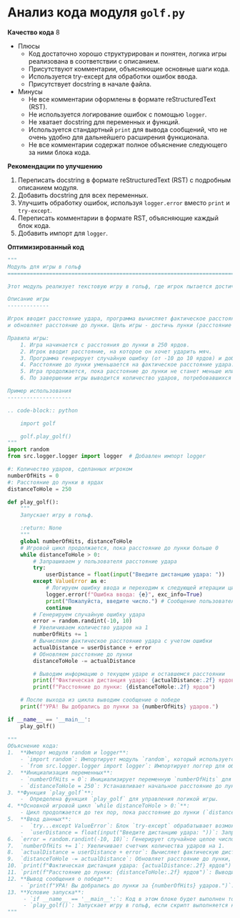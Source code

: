 # Анализ кода модуля `golf.py`

**Качество кода**
8
- Плюсы
    - Код достаточно хорошо структурирован и понятен, логика игры реализована в соответствии с описанием.
    - Присутствуют комментарии, объясняющие основные шаги кода.
    - Используется try-except для обработки ошибок ввода.
    - Присутствует docstring в начале файла.
- Минусы
    -  Не все комментарии оформлены в формате reStructuredText (RST).
    -  Не используется логирование ошибок с помощью `logger`.
    -  Не хватает docstring для переменных и функций.
    -  Используется стандартный `print` для вывода сообщений, что не очень удобно для дальнейшего расширения функционала.
    - Не все комментарии содержат полное объяснение следующего за ними блока кода.

**Рекомендации по улучшению**
1.  Переписать docstring в формате reStructuredText (RST) с подробным описанием модуля.
2.  Добавить docstring для всех переменных.
3.  Улучшить обработку ошибок, используя `logger.error` вместо `print` и `try-except`.
4.  Переписать комментарии в формате RST, объясняющие каждый блок кода.
5.  Добавить импорт для `logger`.

**Оптимизированный код**

```python
"""
Модуль для игры в гольф
=========================================================================================

Этот модуль реализует текстовую игру в гольф, где игрок пытается достичь лунки за минимальное количество ударов.

Описание игры
-------------

Игрок вводит расстояние удара, программа вычисляет фактическое расстояние удара с учетом случайной ошибки,
и обновляет расстояние до лунки. Цель игры - достичь лунки (расстояние до лунки <= 0) за минимальное количество ударов.

Правила игры:
    1. Игра начинается с расстояния до лунки в 250 ярдов.
    2. Игрок вводит расстояние, на которое он хочет ударить мяч.
    3. Программа генерирует случайную ошибку (от -10 до 10 ярдов) и добавляет ее к введенному расстоянию.
    4. Расстояние до лунки уменьшается на фактическое расстояние удара.
    5. Игра продолжается, пока расстояние до лунки не станет меньше или равно 0.
    6. По завершении игры выводится количество ударов, потребовавшихся для достижения лунки.

Пример использования
--------------------

.. code-block:: python

    import golf

    golf.play_golf()
"""
import random
from src.logger.logger import logger  # Добавлен импорт logger

#: Количество ударов, сделанных игроком
numberOfHits = 0
#: Расстояние до лунки в ярдах
distanceToHole = 250

def play_golf():
    """
    Запускает игру в гольф.

    :return: None
    """
    global numberOfHits, distanceToHole
    # Игровой цикл продолжается, пока расстояние до лунки больше 0
    while distanceToHole > 0:
        # Запрашиваем у пользователя расстояние удара
        try:
            userDistance = float(input("Введите дистанцию удара: "))
        except ValueError as e:
            # Логируем ошибку ввода и переходим к следующей итерации цикла
            logger.error(f"Ошибка ввода: {e}", exc_info=True)
            print("Пожалуйста, введите число.") # Сообщение пользователю сохранено
            continue
        # Генерируем случайную ошибку удара
        error = random.randint(-10, 10)
        # Увеличиваем количество ударов на 1
        numberOfHits += 1
        # Вычисляем фактическое расстояние удара с учетом ошибки
        actualDistance = userDistance + error
        # Обновляем расстояние до лунки
        distanceToHole -= actualDistance

        # Выводим информацию о текущем ударе и оставшемся расстоянии
        print(f"Фактическая дистанция удара: {actualDistance:.2f} ярдов")
        print(f"Расстояние до лунки: {distanceToHole:.2f} ярдов")

    # После выхода из цикла выводим сообщение о победе
    print(f"УРА! Вы добрались до лунки за {numberOfHits} ударов.")

if __name__ == '__main__':
    play_golf()
    
"""
Объяснение кода:
1.  **Импорт модуля random и logger**:
    - `import random`: Импортирует модуль `random`, который используется для генерации случайных чисел.
    - `from src.logger.logger import logger`: Импортирует логгер для обработки ошибок.
2.  **Инициализация переменных**:
    - `numberOfHits = 0`: Инициализирует переменную `numberOfHits` для подсчета количества ударов.
    - `distanceToHole = 250`: Устанавливает начальное расстояние до лунки в 250 ярдов.
3. **Функция `play_golf`**:
    -  Определена функция `play_golf` для управления логикой игры.
4. **Основной игровой цикл `while distanceToHole > 0:`**:
    - Цикл продолжается до тех пор, пока расстояние до лунки (`distanceToHole`) не станет меньше или равно 0.
5.  **Ввод данных**:
    -  `try...except ValueError`: Блок `try-except` обрабатывает возможные ошибки ввода. Если пользователь введет не число, то сообщение об ошибке будет выведено в консоль и в лог.
    -  `userDistance = float(input("Введите дистанцию удара: "))`: Запрашивает у пользователя дистанцию удара и преобразует ее в число с плавающей точкой.
6.  `error = random.randint(-10, 10)`: Генерирует случайное целое число от -10 до 10, представляющее собой ошибку в ударе.
7.  `numberOfHits += 1`: Увеличивает счетчик количества ударов на 1.
8.  `actualDistance = userDistance + error`: Вычисляет фактическую дистанцию удара, добавляя ошибку к введенной пользователем дистанции.
9.  `distanceToHole -= actualDistance`: Обновляет расстояние до лунки, вычитая из него фактическую дистанцию удара.
10. `print(f"Фактическая дистанция удара: {actualDistance:.2f} ярдов")`: Выводит фактическую дистанцию удара с точностью до двух знаков после запятой.
11. `print(f"Расстояние до лунки: {distanceToHole:.2f} ярдов")`: Выводит оставшееся расстояние до лунки с точностью до двух знаков после запятой.
12. **Вывод сообщения о победе**:
    - `print(f"УРА! Вы добрались до лунки за {numberOfHits} ударов.")`: Выводит сообщение о победе с указанием количества ударов, потребовавшихся для достижения лунки.
13. **Условие запуска**:
     - `if __name__ == '__main__':`: Код в этом блоке будет выполнен только при запуске скрипта напрямую.
     - `play_golf()`: Запускает игру в гольф, если скрипт выполняется напрямую.
"""
```